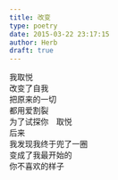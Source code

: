 ```yaml
---  
title: 改变  
type: poetry  
date: 2015-03-22 23:17:15  
author: Herb  
draft: true
---  
```

我取悦  
改变了自我  
把原来的一切  
都用爱割裂  
为了试探你　取悦  
后来  
我发现我终于兜了一圈  
变成了我最开始的  
你不喜欢的样子